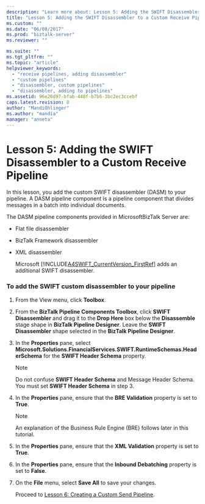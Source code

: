 ```yaml
---
description: "Learn more about: Lesson 5: Adding the SWIFT Disassembler to a Custom Receive Pipeline"
title: "Lesson 5: Adding the SWIFT Disassembler to a Custom Receive Pipeline | Microsoft Docs"
ms.custom: ""
ms.date: "06/08/2017"
ms.prod: "biztalk-server"
ms.reviewer: ""

ms.suite: ""
ms.tgt_pltfrm: ""
ms.topic: "article"
helpviewer_keywords: 
  - "receive pipelines, adding disassembler"
  - "custom pipelines"
  - "disassembler, custom pipelines"
  - "disassembler, adding to pipelines"
ms.assetid: 96e26d97-bfab-448f-b7b6-3bc2ec3ccebf
caps.latest.revision: 8
author: "MandiOhlinger"
ms.author: "mandia"
manager: "anneta"
---
```

# Lesson 5: Adding the SWIFT Disassembler to a Custom Receive Pipeline
In this lesson, you add the custom SWIFT disassembler (DASM) to your pipeline. A DASM pipeline component is a pipeline component that divides messages in a batch into individual documents.  
  
 The DASM pipeline components provided in MicrosoftBizTalk Server are:  
  
- Flat file disassembler  
  
- BizTalk Framework disassembler  
  
- XML disassembler  
  
  Microsoft [!INCLUDE[A4SWIFT_CurrentVersion_FirstRef](../../includes/a4swift-currentversion-firstref-md.md)] adds an additional SWIFT disassembler.  
  
### To add the SWIFT custom disassembler to your pipeline  
  
1. From the View menu, click **Toolbox**.  
  
2. From the **BizTalk Pipeline Components Toolbox**, click **SWIFT Disassembler** and drag it to the **Drop Here** box below the **Disassemble** stage shape in **BizTalk Pipeline Designer**. Leave the **SWIFT Disassembler** shape selected in the **BizTalk Pipeline Designer**.  
  
3. In the **Properties** pane, select **Microsoft.Solutions.FinancialServices.SWIFT.RuntimeSchemas.HeaderSchema** for the **SWIFT Header Schema** property.  
  
   > [!NOTE]
   >  Do not confuse **SWIFT Header Schema** and Message Header Schema. You must set **SWIFT Header Schema** in step 3.  
  
4. In the **Properties** pane, ensure that the **BRE Validation** property is set to **True**.  
  
   > [!NOTE]
   >  An explanation of the Business Rule Engine (BRE) follows later in this tutorial.  
  
5. In the **Properties** pane, ensure that the **XML Validation** property is set to **True**.  
  
6. In the **Properties** pane, ensure that the **Inbound Debatching** property is set to **False**.  
  
7. On the **File** menu, select **Save All** to save your changes.  
  
   Proceed to [Lesson 6: Creating a Custom Send Pipeline](../../adapters-and-accelerators/accelerator-swift/lesson-6-creating-a-custom-send-pipeline.md).
